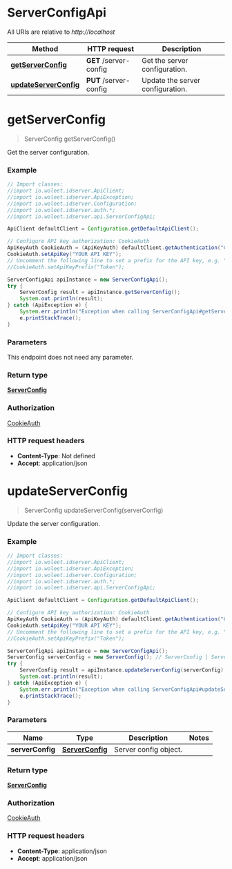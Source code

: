 # ServerConfigApi

All URIs are relative to *http://localhost*

Method | HTTP request | Description
------------- | ------------- | -------------
[**getServerConfig**](ServerConfigApi.md#getServerConfig) | **GET** /server-config | Get the server configuration.
[**updateServerConfig**](ServerConfigApi.md#updateServerConfig) | **PUT** /server-config | Update the server configuration.


<a name="getServerConfig"></a>
# **getServerConfig**
> ServerConfig getServerConfig()

Get the server configuration.

### Example
```java
// Import classes:
//import io.woleet.idserver.ApiClient;
//import io.woleet.idserver.ApiException;
//import io.woleet.idserver.Configuration;
//import io.woleet.idserver.auth.*;
//import io.woleet.idserver.api.ServerConfigApi;

ApiClient defaultClient = Configuration.getDefaultApiClient();

// Configure API key authorization: CookieAuth
ApiKeyAuth CookieAuth = (ApiKeyAuth) defaultClient.getAuthentication("CookieAuth");
CookieAuth.setApiKey("YOUR API KEY");
// Uncomment the following line to set a prefix for the API key, e.g. "Token" (defaults to null)
//CookieAuth.setApiKeyPrefix("Token");

ServerConfigApi apiInstance = new ServerConfigApi();
try {
    ServerConfig result = apiInstance.getServerConfig();
    System.out.println(result);
} catch (ApiException e) {
    System.err.println("Exception when calling ServerConfigApi#getServerConfig");
    e.printStackTrace();
}
```

### Parameters
This endpoint does not need any parameter.

### Return type

[**ServerConfig**](ServerConfig.md)

### Authorization

[CookieAuth](../README.md#CookieAuth)

### HTTP request headers

 - **Content-Type**: Not defined
 - **Accept**: application/json

<a name="updateServerConfig"></a>
# **updateServerConfig**
> ServerConfig updateServerConfig(serverConfig)

Update the server configuration.

### Example
```java
// Import classes:
//import io.woleet.idserver.ApiClient;
//import io.woleet.idserver.ApiException;
//import io.woleet.idserver.Configuration;
//import io.woleet.idserver.auth.*;
//import io.woleet.idserver.api.ServerConfigApi;

ApiClient defaultClient = Configuration.getDefaultApiClient();

// Configure API key authorization: CookieAuth
ApiKeyAuth CookieAuth = (ApiKeyAuth) defaultClient.getAuthentication("CookieAuth");
CookieAuth.setApiKey("YOUR API KEY");
// Uncomment the following line to set a prefix for the API key, e.g. "Token" (defaults to null)
//CookieAuth.setApiKeyPrefix("Token");

ServerConfigApi apiInstance = new ServerConfigApi();
ServerConfig serverConfig = new ServerConfig(); // ServerConfig | Server config object.
try {
    ServerConfig result = apiInstance.updateServerConfig(serverConfig);
    System.out.println(result);
} catch (ApiException e) {
    System.err.println("Exception when calling ServerConfigApi#updateServerConfig");
    e.printStackTrace();
}
```

### Parameters

Name | Type | Description  | Notes
------------- | ------------- | ------------- | -------------
 **serverConfig** | [**ServerConfig**](ServerConfig.md)| Server config object. |

### Return type

[**ServerConfig**](ServerConfig.md)

### Authorization

[CookieAuth](../README.md#CookieAuth)

### HTTP request headers

 - **Content-Type**: application/json
 - **Accept**: application/json

